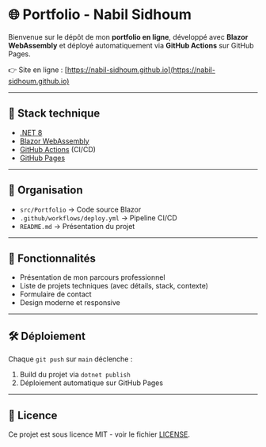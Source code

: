 # 🌐 Portfolio - Nabil Sidhoum

Bienvenue sur le dépôt de mon **portfolio en ligne**, développé avec **Blazor WebAssembly** et déployé automatiquement via **GitHub Actions** sur GitHub Pages.

👉 Site en ligne : [https://nabil-sidhoum.github.io](https://nabil-sidhoum.github.io)

---

## 🚀 Stack technique
- [.NET 8](https://dotnet.microsoft.com/)
- [Blazor WebAssembly](https://dotnet.microsoft.com/apps/aspnet/web-apps/blazor)
- [GitHub Actions](https://github.com/features/actions) (CI/CD)
- [GitHub Pages](https://pages.github.com/)

---

## 📂 Organisation
- `src/Portfolio` → Code source Blazor
- `.github/workflows/deploy.yml` → Pipeline CI/CD
- `README.md` → Présentation du projet

---

## 📌 Fonctionnalités
- Présentation de mon parcours professionnel
- Liste de projets techniques (avec détails, stack, contexte)
- Formulaire de contact
- Design moderne et responsive

---

## 🛠️ Déploiement
Chaque `git push` sur `main` déclenche :
1. Build du projet via `dotnet publish`
2. Déploiement automatique sur GitHub Pages

---

## 📜 Licence
Ce projet est sous licence MIT - voir le fichier [LICENSE](LICENSE).
